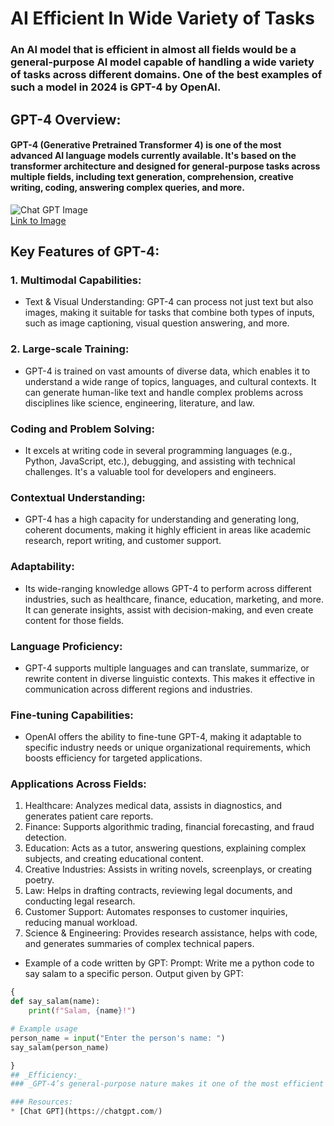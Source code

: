 # AI Efficient In Wide Variety of Tasks
### An AI model that is efficient in almost all fields would be a general-purpose AI model capable of handling a wide variety of tasks across different domains. One of the best examples of such a model in 2024 is GPT-4 by OpenAI.
## GPT-4 Overview:
#### GPT-4 (Generative Pretrained Transformer 4) is one of the most advanced AI language models currently available. It's based on the transformer architecture and designed for general-purpose tasks across multiple fields, including text generation, comprehension, creative writing, coding, answering complex queries, and more.
![Chat GPT Image](https://cdn.prod.website-files.com/6344c9cef89d6f2270a38908/64148ed756708f9b82464c96_image-of-hand-holding-an-ai-face-looking-at-the-words-chatgpt-openai-p-800.webp)
<br/>[Link to Image](https://cdn.prod.website-files.com/6344c9cef89d6f2270a38908/64148ed756708f9b82464c96_image-of-hand-holding-an-ai-face-looking-at-the-words-chatgpt-openai-p-800.webp)
## Key Features of GPT-4:
### 1. Multimodal Capabilities:
* Text & Visual Understanding: GPT-4 can process not just text but also images, making it suitable for tasks that combine both types of inputs, such as image captioning, visual question answering, and more.
### 2. Large-scale Training:
* GPT-4 is trained on vast amounts of diverse data, which enables it to understand a wide range of topics, languages, and cultural contexts. It can generate human-like text and handle complex problems across disciplines like science, engineering, literature, and law.
### Coding and Problem Solving:

* It excels at writing code in several programming languages (e.g., Python, JavaScript, etc.), debugging, and assisting with technical challenges. It's a valuable tool for developers and engineers.
### Contextual Understanding:

* GPT-4 has a high capacity for understanding and generating long, coherent documents, making it highly efficient in areas like academic research, report writing, and customer support.
### Adaptability:

* Its wide-ranging knowledge allows GPT-4 to perform across different industries, such as healthcare, finance, education, marketing, and more. It can generate insights, assist with decision-making, and even create content for those fields.
### Language Proficiency:

* GPT-4 supports multiple languages and can translate, summarize, or rewrite content in diverse linguistic contexts. This makes it effective in communication across different regions and industries.
### Fine-tuning Capabilities:

* OpenAI offers the ability to fine-tune GPT-4, making it adaptable to specific industry needs or unique organizational requirements, which boosts efficiency for targeted applications.
### Applications Across Fields:
1. Healthcare: Analyzes medical data, assists in diagnostics, and generates patient care reports.
2. Finance: Supports algorithmic trading, financial forecasting, and fraud detection.
3. Education: Acts as a tutor, answering questions, explaining complex subjects, and creating educational content.
4. Creative Industries: Assists in writing novels, screenplays, or creating poetry.
5. Law: Helps in drafting contracts, reviewing legal documents, and conducting legal research.
6. Customer Support: Automates responses to customer inquiries, reducing manual workload.
7. Science & Engineering: Provides research assistance, helps with code, and generates summaries of complex technical papers.
* Example of a code written by GPT:
Prompt: Write me a python code to say salam to a specific person.
Output given by GPT: 
```python
{
def say_salam(name):
    print(f"Salam, {name}!")

# Example usage
person_name = input("Enter the person's name: ")
say_salam(person_name)

}
## _Efficiency:_
### _GPT-4’s general-purpose nature makes it one of the most efficient models across fields. While it may not outperform specialized models in every niche, its versatility allows it to perform well in almost any task with high proficiency._

### Resources:
* [Chat GPT](https://chatgpt.com/)
